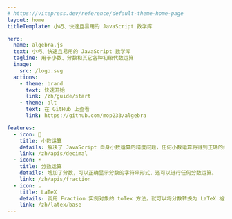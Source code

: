 ```yaml
---
# https://vitepress.dev/reference/default-theme-home-page
layout: home
titleTemplate: 小巧、快速且易用的 JavaScript 数学库

hero:
  name: algebra.js
  text: 小巧、快速且易用的 JavaScript 数学库
  tagline: 用于小数、分数和其它各种初级代数运算
  image:
    src: /logo.svg
  actions:
    - theme: brand
      text: 快速开始
      link: /zh/guide/start
    - theme: alt
      text: 在 GitHub 上查看
      link: https://github.com/mop233/algebra

features:
  - icon: 🌈
    title: 小数运算
    details: 解决了 JavaScript 自身小数运算的精度问题，任何小数运算将得到正确的结果。
    link: /zh/apis/decimal
  - icon: ☀️
    title: 分数运算
    details: 增加了分数，可以正确显示分数的字符串形式，还可以进行任何分数运算。
    link: /zh/apis/fraction
  - icon: ☁️
    title: LaTeX
    details: 调用 Fraction 实例对象的 toTex 方法，就可以将分数转换为 LaTeX 格式。
    link: /zh/latex/base
---
```


<style>
:root {
  --vp-home-hero-name-color: transparent;
  --vp-home-hero-name-background: -webkit-linear-gradient(-45deg, #FFEB3B 5%, #4caf50);

  --vp-home-hero-image-background-image: linear-gradient(-45deg, #FFEB3B 15%, #4caf50 55%);
  --vp-home-hero-image-filter: blur(40px);
}

@media (min-width: 640px) {
  :root {
    --vp-home-hero-image-filter: blur(56px);
  }
}

@media (min-width: 960px) {
  :root {
    --vp-home-hero-image-filter: blur(72px);
  }
}
</style>
